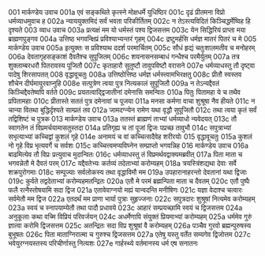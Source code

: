001	मार्कण्डेय उवाच
001a	एवं सङ्कथिते कृत्स्ने मोक्षधर्मे युधिष्ठिर
001c	दृढं प्रीतमना विप्रो धर्मव्याधमुवाच ह
002a	न्याययुक्तमिदं सर्वं भवता परिकीर्तितम्
002c	न तेऽस्त्यविदितं किञ्चिद्धर्मेष्विह हि दृश्यते
003	व्याध उवाच
003a	प्रत्यक्षं मम यो धर्मस्तं पश्य द्विजसत्तम
003c	येन सिद्धिरियं प्राप्ता मया ब्राह्मणपुङ्गव
004a	उत्तिष्ठ भगवन्क्षिप्रं प्रविश्याभ्यन्तरं गृहम्
004c	द्रष्टुमर्हसि धर्मज्ञ मातरं पितरं च मे
005	मार्कण्डेय उवाच
005a	इत्युक्तः स प्रविश्याथ ददर्श परमार्चितम्
005c	सौधं हृद्यं चतुःशालमतीव च मनोहरम्
006a	देवतागृहसङ्काशं दैवतैश्च सुपूजितम्
006c	शयनासनसम्बाधं गन्धैश्च परमैर्युतम्
007a	तत्र शुक्लाम्बरधरौ पितरावस्य पूजितौ
007c	कृताहारौ सुतुष्टौ तावुपविष्टौ वरासने
007e	धर्मव्याधस्तु तौ दृष्ट्वा पादेषु शिरसापतत्
008	वृद्धावूचतुः
008a	उत्तिष्ठोत्तिष्ठ धर्मज्ञ धर्मस्त्वामभिरक्षतु
008c	प्रीतौ स्वस्तव शौचेन दीर्घमायुरवाप्नुहि
008e	सत्पुत्रेण त्वया पुत्र नित्यकालं सुपूजितौ
009a	न तेऽन्यद्दैवतं किञ्चिद्दैवतेष्वपि वर्तते
009c	प्रयतत्वाद्द्विजातीनां दमेनासि समन्वितः
010a	पितुः पितामहा ये च तथैव प्रपितामहाः
010c	प्रीतास्ते सततं पुत्र दमेनावां च पूजया
011a	मनसा कर्मणा वाचा शुश्रूषा नैव हीयते
011c	न चान्या वितथा बुद्धिर्दृश्यते साम्प्रतं तव
012a	जामदग्न्येन रामेण यथा वृद्धौ सुपूजितौ
012c	तथा त्वया कृतं सर्वं तद्विशिष्टं च पुत्रक
013	मार्कण्डेय उवाच
013a	ततस्तं ब्राह्मणं ताभ्यां धर्मव्याधो न्यवेदयत्
013c	तौ स्वागतेन तं विप्रमर्चयामासतुस्तदा
014a	प्रतिगृह्य च तां पूजां द्विजः पप्रच्छ तावुभौ
014c	सपुत्राभ्यां सभृत्याभ्यां कच्चिद्वां कुशलं गृहे
014e	अनामयं च वां कच्चित्सदैवेह शरीरयोः
015	वृद्धावूचतुः
015a	कुशलं नो गृहे विप्र भृत्यवर्गे च सर्वशः
015c	कच्चित्त्वमप्यविघ्नेन सम्प्राप्तो भगवन्निह
016	मार्कण्डेय उवाच
016a	बाढमित्येव तौ विप्रः प्रत्युवाच मुदान्वितः
016c	धर्मव्याधस्तु तं विप्रमर्थवद्वाक्यमब्रवीत्
017a	पिता माता च भगवन्नेतौ मे दैवतं परम्
017c	यद्दैवतेभ्यः कर्तव्यं तदेताभ्यां करोम्यहम्
018a	त्रयस्त्रिंशद्यथा देवाः सर्वे शक्रपुरोगमाः
018c	सम्पूज्याः सर्वलोकस्य तथा वृद्धाविमौ मम
019a	उपहारानाहरन्तो देवतानां यथा द्विजाः
019c	कुर्वते तद्वदेताभ्यां करोम्यहमतन्द्रितः
020a	एतौ मे परमं ब्रह्मन्पिता माता च दैवतम्
020c	एतौ पुष्पैः फलै रत्नैस्तोषयामि सदा द्विज
021a	एतावेवाग्नयो मह्यं यान्वदन्ति मनीषिणः
021c	यज्ञा वेदाश्च चत्वारः सर्वमेतौ मम द्विज
022a	एतदर्थं मम प्राणा भार्या पुत्राः सुहृज्जनाः
022c	सपुत्रदारः शुश्रूषां नित्यमेव करोम्यहम्
023a	स्वयं च स्नापयाम्येतौ तथा पादौ प्रधावये
023c	आहारं सम्प्रयच्छामि स्वयं च द्विजसत्तम
024a	अनुकूलाः कथा वच्मि विप्रियं परिवर्जयन्
024c	अधर्मेणापि संयुक्तं प्रियमाभ्यां करोम्यहम्
025a	धर्ममेव गुरुं ज्ञात्वा करोमि द्विजसत्तम
025c	अतन्द्रितः सदा विप्र शुश्रूषां वै करोम्यहम्
026a	पञ्चैव गुरवो ब्रह्मन्पुरुषस्य बुभूषतः
026c	पिता माताग्निरात्मा च गुरुश्च द्विजसत्तम
027a	एतेषु यस्तु वर्तेत सम्यगेव द्विजोत्तम
027c	भवेयुरग्नयस्तस्य परिचीर्णास्तु नित्यशः
027e	गार्हस्थ्ये वर्तमानस्य धर्म एष सनातनः

